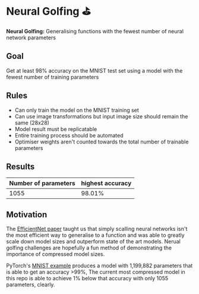 # Neural Golfing ⛳
**Neural Golfing:** Generalising functions with the fewest number of neural network parameters

## Goal
Get at least 98% accuracy on the MNIST test set using a model with the fewest number of training parameters

## Rules
- Can only train the model on the MNIST training set
- Can use image transformations but input image size should remain the same (28x28)
- Model result must be replicatable
- Entire training process should be automated
- Optimiser weights aren't counted towards the total number of trainable parameters

## Results
| Number of parameters | highest accuracy |
| -------------------- | ---------------- |
| 1055                 | 98.01%           |

## Motivation
The [EfficientNet paper](https://arxiv.org/abs/1905.11946) taught us that simply scalling neural networks isn't the most efficient way to generalise to a function and was able to greatly scale down model sizes and outperform state of the art models. Nerual golfing challenges are hopefully a fun method of demonstrating the importance of compressed model sizes.

PyTorch's [MNIST example](https://github.com/pytorch/examples/blob/main/mnist/main.py) produces a model with 1,199,882 parameters that is able to get an accuracy >99%, The current most compressed model in this repo is able to achieve 1% below that accuracy with only 1055 parameters, clearly.
